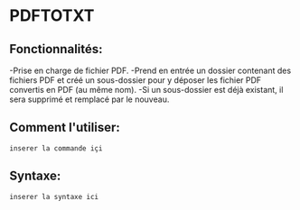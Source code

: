 # PDFTOTXT

## Fonctionnalités:

  -Prise en charge de fichier PDF.
  -Prend en entrée un dossier contenant des fichiers PDF et créé un sous-dossier pour y déposer les fichier PDF convertis en PDF (au même nom).
  -Si un sous-dossier est déjà existant, il sera supprimé et remplacé par le nouveau.
  
## Comment l'utiliser:
  
  `inserer la commande içi`
  
## Syntaxe:

  `inserer
  la
  syntaxe
  ici`
